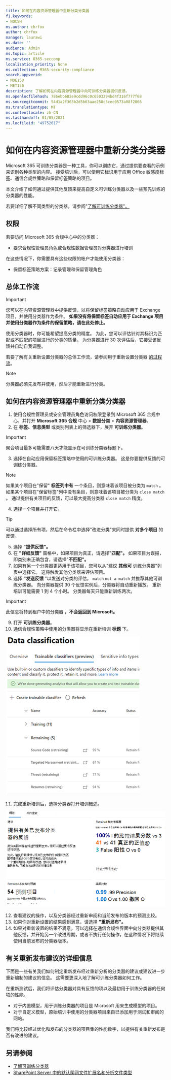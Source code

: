 ```yaml
---
title: 如何在内容资源管理器中重新分类分类器
f1.keywords:
- NOCSH
ms.author: chrfox
author: chrfox
manager: laurawi
ms.date: ''
audience: Admin
ms.topic: article
ms.service: O365-seccomp
localization_priority: None
ms.collection: M365-security-compliance
search.appverid:
- MOE150
- MET150
description: 了解如何在内容资源管理器中向可训练分类器提供反馈。
ms.openlocfilehash: 786ebb682e9cdd96c0c6503294bd4f316f777f68
ms.sourcegitcommit: 54d1a2f363b2d5b63aae258c3cec0573a08f2866
ms.translationtype: MT
ms.contentlocale: zh-CN
ms.lasthandoff: 01/05/2021
ms.locfileid: "49752617"
---
```

# <a name="how-to-retrain-a-classifier-in-content-explorer"></a>如何在内容资源管理器中重新分类分类器

Microsoft 365 可训练分类器是一种工具，你可以训练它，通过提供要查看的示例来识别各种类型的内容。 接受培训后，可以使用它标识用于应用 Office 敏感度标签、通信合规性策略和保留标签策略的项目。

本文介绍了如何通过提供其他反馈来提高自定义可训练分类器以及一些预先训练的分类器的性能。

若要详细了解不同类型的分类器，请参阅"[了解可训练分类器"。](classifier-learn-about.md)

## <a name="permissions"></a>权限

若要访问 Microsoft 365 合规中心中的分类器：

- 要求合规性管理员角色或合规性数据管理员对分类器进行培训

在这些情况下，你需要具有这些权限的帐户才能使用分类器：

- 保留标签策略方案：记录管理和保留管理角色 

## <a name="overall-workflow"></a>总体工作流

> [!IMPORTANT]
> 您可以在内容资源管理器中提供反馈，以将保留标签策略自动应用于 Exchange 项目，并使用分类器作为条件。 **如果没有将保留标签自动应用于 Exchange 项目并使用分类器作为条件的保留策略，请在此处停止。**

使用分类器时，你可能希望提高分类的精度。 为此，您可以评估针对其标识为匹配或不匹配的项目进行的分类的质量。 为分类器进行 30 次评估后，它接受该反馈并自动自我调整。

若要了解有关重新设置分类器的总体工作流，请参阅用于重新设置分类器 [的过程流](classifier-learn-about.md#retraining-classifiers)。

> [!NOTE]
> 分类器必须先发布并使用，然后才能重新进行分类。

## <a name="how-to-retrain-a-classifier-in-content-explorer"></a>如何在内容资源管理器中重新分类分类器

1. 使用合规性管理员或安全管理员角色访问权限登录到 Microsoft 365 合规中心，并打开 **Microsoft 365 合规** 中心  >  **数据分类**  >  **内容资源管理器**。 
2. 在 **标签、信息类型** 或类别列表上的筛选器下，展开 **可训练分类器**。

> [!IMPORTANT]
> 聚合项目最多可能需要八天才能显示在可训练分类器标题下。

3. 选择在自动应用保留标签策略中使用的可训练分类器。 这是你要提供反馈的可训练分类器。

> [!NOTE]
> 如果某个项目在"保留" **标签列中有** 一个条目，则意味着该项目被分类为 `match` 。  如果某个项目在"保留标签"列中没有条目，则意味着该项目被分类为 `close match` 。 通过提供有关项目的反馈，可以最大提高分类器 `close match` 精度。 

4. 选择一个项目并打开它。
 
 > [!TIP]
> 可以通过选择所有项，然后在命令栏中选择"改进分类"来同时提供 **对多个项目** 的反馈。

5. 选择 **"提供反馈"。**
6. 在 **"详细反馈"** 窗格中，如果项目为真正，请选择"**匹配"。**  如果项目为误报，即类别未正确包含，请选择"**不匹配"。**
7. 如果有另一个分类器更适用于该项目，您可以从"建议 **其他可** 训练分类器"列表中选择它。 这将触发其他分类器来评估项目。
8. 选择 **"发送反馈** "以发送对分类的评估， `match` `not a match` 并推荐其他可训练分类器。 向分类器提供 30 个反馈实例后，分类器将自动重新播放。 重新培训可能需要 1 到 4 个小时。 分类器每天只能重新训练两次。

> [!IMPORTANT]
> 此信息将转到租户中的分类器 **，不会返回到 Microsoft。**

9. 打开 **可训练分类器**。
10. 通信合规性策略中使用的分类器将显示在重新培训 **标题** 下。

![正在重新分类状态的分类器](../media/classifier-retraining.png)

11. 完成重新培训后，选择分类器打开培训概述。

![分类器重新分析结果概述](../media/classifier-retraining-overview.png)

12. 查看建议的操作，以及分类器经过重新审阅和当前发布的版本的预测比较。
13. 如果你对重新设置的结果感到满意，请选择 **"重新发布"。**
14. 如果对重新设置的结果不满意，可以选择在通信合规性界面中向分类器提供其他反馈，并开始另一个改进周期，或者不执行任何操作，在这种情况下将继续使用当前发布的分类器版本。 

## <a name="details-on-republishing-recommendations"></a>有关重新发布建议的详细信息

下面是一些有关我们如何制定重新发布经过重新分析的分类器的建议或建议进一步重新编制的建议的信息。 这需要更深入地了解可训练分类器如何工作。

在重新测试后，我们将评估分类器对具有反馈的项以及最初用于训练分类器的任何项的性能。 

- 对于内置模型，用于训练分类器的项目是 Microsoft 用来生成模型的项目。
- 对于自定义模型，原始培训中使用的分类器项目来自已添加用于测试和审阅的网站。

我们将比较经过优化和发布的分类器的项目集的性能数字，以提供有关重新发布是否有改进的建议。 

## <a name="see-also"></a>另请参阅

- [了解可训练分类器](classifier-learn-about.md)
- [SharePoint Server 中的默认爬网文件扩展名和分析文件类型](https://docs.microsoft.com/sharepoint/technical-reference/default-crawled-file-name-extensions-and-parsed-file-types)
